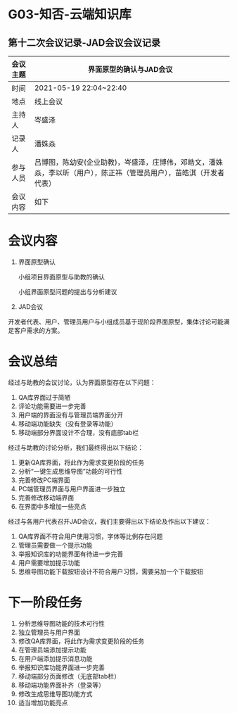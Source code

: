 # G03-知否-云端知识库

## 第十二次会议记录-JAD会议会议记录

| 会议主题   | 界面原型的确认与JAD会议 |
| :-------  | ---------------------------- |
| 时间      | 2021-05-19 22:04~22:40 |
| 地点      | 线上会议               |
| 主持人    | 岑盛泽                 |
| 记录人    | 潘姝焱                    |
| 参与人员  | 吕博图，陈幼安(企业助教)，岑盛泽，庄博伟，邓皓文，潘姝焱，李以昕（用户），陈正祎（管理员用户），苗皓淇（开发者代表） |
| 会议内容  | 如下                         |



# 会议内容

1. 界面原型确认

   小组项目界面原型与助教的确认

   小组界面原型问题的提出与分析建议

2. JAD会议

​     开发者代表、用户、管理员用户与小组成员基于现阶段界面原型，集体讨论可能满足客户需求的方案。





# 会议总结

经过与助教的会议讨论，认为界面原型存在以下问题：

1. QA库界面过于简陋
2. 评论功能需要进一步完善
3. 用户端的界面没有与管理员端界面分开
4. 移动端功能缺失（没有登录等功能）
5. 移动端部分界面设计不合理，没有底部tab栏

经过与助教的讨论分析，我们最终得出以下结论：

1. 更新QA库界面，将此作为需求变更阶段的任务
2. 分析“一键生成思维导图”功能的可行性
3. 完善修改PC端界面
4. PC端管理员界面与用户界面进一步独立
5. 完善修改移动端界面
6. 在界面中多增加一些亮点

经过与各用户代表召开JAD会议，我们主要得出以下结论及作出以下建议：

1. QA库界面不符合用户使用习惯，字体等比例存在问题
2. 管理员需要做一个提示功能
3. 举报知识库的功能界面有待进一步完善
4. 用户需要增加提示功能
5. 思维导图功能下载按钮设计不符合用户习惯，需要另加一个下载按钮



# 下一阶段任务

1. 分析思维导图功能的技术可行性
2. 独立管理员与用户界面
3. 修改QA库界面，将此作为需求变更阶段的任务
4. 在管理员端添加提示功能
5. 在用户端添加提示消息功能
6. 举报知识库功能界面进一步完善
7. 移动端部分页面修改（无底部tab栏）
8. 移动端功能界面补齐（登录等）
9. 修改生成思维导图功能方式
10. 适当增加功能亮点



